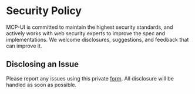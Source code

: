 # Security Policy

MCP-UI is committed to maintain the highest security standards, and actively works with web security experts to improve the spec and implementations. We welcome disclosures, suggestions, and feedback that can improve it.

## Disclosing an Issue

Please report any issues using this private [form](https://forms.gle/6WbAJU7m2LSxfY6K6). All disclosure will be handled as soon as possible.
